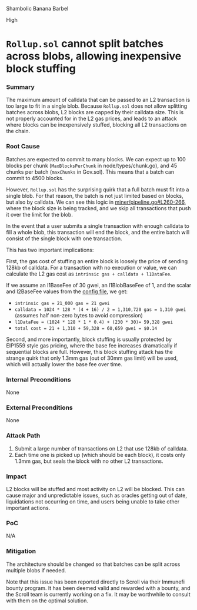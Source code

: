 Shambolic Banana Barbel

High

# `Rollup.sol` cannot split batches across blobs, allowing inexpensive block stuffing

### Summary

The maximum amount of calldata that can be passed to an L2 transaction is too large to fit in a single blob. Because `Rollup.sol` does not allow splitting batches across blobs, L2 blocks are capped by their calldata size. This is not properly accounted for in the L2 gas prices, and leads to an attack where blocks can be inexpensively stuffed, blocking all L2 transactions on the chain.

### Root Cause

Batches are expected to commit to many blocks. We can expect up to 100 blocks per chunk (`MaxBlocksPerChunk` in node/types/chunk.go), and 45 chunks per batch (`maxChunks` in Gov.sol). This means that a batch can commit to 4500 blocks.

However, `Rollup.sol` has the surprising quirk that a full batch must fit into a single blob. For that reason, the batch is not just limited based on blocks, but also by calldata. We can see this logic in [miner/pipeline.go#L260-266](https://github.com/morph-l2/go-ethereum/blob/e58ac01d16da31d9ca25a5e7e0e09bfdd352e76b/miner/pipeline.go#L260-L266), where the block size is being tracked, and we skip all transactions that push it over the limit for the blob.

In the event that a user submits a single transaction with enough calldata to fill a whole blob, this transaction will end the block, and the entire batch will consist of the single block with one transaction.

This has two important implications:

First, the gas cost of stuffing an entire block is loosely the price of sending 128kb of calldata. For a transaction with no execution or value, we can calculate the L2 gas cost as `intrinsic gas + calldata + l1DataFee`.

If we assume an l1BaseFee of 30 gwei, an l1BlobBaseFee of 1, and the scalar and l2BaseFee values from the [config file](https://docs.google.com/spreadsheets/d/1KDQ8LkB53yw7f0m8a0LCTIdyiANjKyqC-sKUQEQGSf8/edit?gid=0#gid=0), we get:
- `intrinsic gas = 21_000 gas = 21 gwei`
- `calldata = 1024 * 128 * (4 + 16) / 2 = 1,310,720 gas = 1,310 gwei` (assumes half non-zero bytes to avoid compression)
- `l1DataFee = (1024 * 128 * 1 * 0.4) + (230 * 30)= 59,328 gwei`
- `total cost = 21 + 1,310 + 59,328 = 60,659 gwei = $0.14`

Second, and more importantly, block stuffing is usually protected by EIP1559 style gas pricing, where the base fee increases dramatically if sequential blocks are full. However, this block stuffing attack has the strange quirk that only 1.3mm gas (out of 30mm gas limit) will be used, which will actually lower the base fee over time.

### Internal Preconditions

None

### External Preconditions

None

### Attack Path

1. Submit a large number of transactions on L2 that use 128kb of calldata.
2. Each time one is picked up (which should be each block), it costs only 1.3mm gas, but seals the block with no other L2 transactions.

### Impact

L2 blocks will be stuffed and most activity on L2 will be blocked. This can cause major and unpredictable issues, such as oracles getting out of date, liquidations not occurring on time, and users being unable to take other important actions.

### PoC

N/A

### Mitigation

The architecture should be changed so that batches can be split across multiple blobs if needed.

Note that this issue has been reported directly to Scroll via their Immunefi bounty program. It has been deemed valid and rewarded with a bounty, and the Scroll team is currently working on a fix. It may be worthwhile to consult with them on the optimal solution.